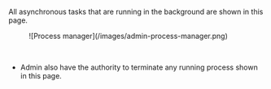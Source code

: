 All asynchronous tasks that are running in the background are shown in this page.
<figure>
![Process manager](/images/admin-process-manager.png)
</figure>
<br/>

* Admin also have the authority to terminate any running process shown in this page.
